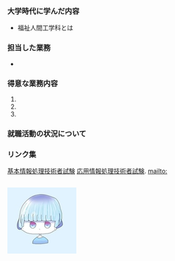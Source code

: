 ### 大学時代に学んだ内容
- 福祉人間工学科とは



### 担当した業務
- 


### 得意な業務内容
1.
2.
3.

### 就職活動の状況について


### リンク集
[基本情報処理技術者試験](https://www.jitec.ipa.go.jp/1_08gaiyou/_index_gaiyou.html)
[応用情報処理技術者試験](https://www.jitec.ipa.go.jp/1_11seido/ap.html).
[mailto:](mailto:takahashikuq2020@gmail.com)

```markdown

```

![](image-convert_cman_jp_20190614215900..jpg)
